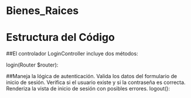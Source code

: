 ﻿# Bienes_Raices
# Estructura del Código

##El controlador LoginController incluye dos métodos:

login(Router $router):

##Maneja la lógica de autenticación.
Valida los datos del formulario de inicio de sesión.
Verifica si el usuario existe y si la contraseña es correcta.
Renderiza la vista de inicio de sesión con posibles errores.
logout():


